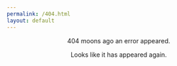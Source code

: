 ```yaml
---
permalink: /404.html
layout: default
---
```

<html>
<style>
.center {
  text-align: center;
  }
.right {
  text-align: right;
  }
</style>
<body>
<p class="center">404 moons ago an error appeared.</p>
<p class="center">Looks like it has appeared again.</p>
  <p class="center"><a href='https://gilokk0.github.io></a></p>
</body>
</html>
